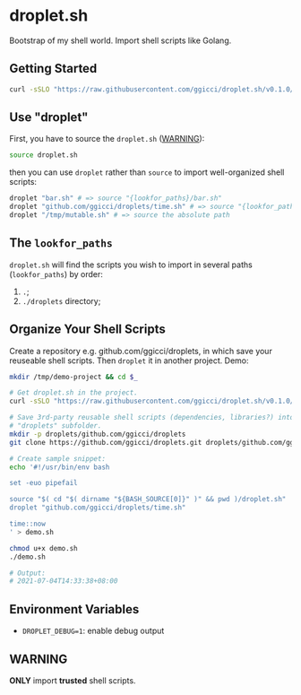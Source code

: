 # droplet.sh

Bootstrap of my shell world. Import shell scripts like Golang.

## Getting Started

```bash
curl -sSLO "https://raw.githubusercontent.com/ggicci/droplet.sh/v0.1.0/droplet.sh"
```

## Use "droplet"

First, you have to source the `droplet.sh` ([WARNING](#warning)):

```bash
source droplet.sh
```

then you can use `droplet` rather than `source` to import well-organized shell scripts:

```bash
droplet "bar.sh" # => source "{lookfor_paths}/bar.sh"
droplet "github.com/ggicci/droplets/time.sh" # => source "{lookfor_paths}/github.com/ggicci/droplets/time.sh"
droplet "/tmp/mutable.sh" # => source the absolute path
```

## The `lookfor_paths`

`droplet.sh` will find the scripts you wish to import in several paths (`lookfor_paths`) by order:

1. `.`;
2. `./droplets` directory;

## Organize Your Shell Scripts

Create a repository e.g. github.com/ggicci/droplets, in which save your reuseable shell scripts. Then `droplet` it in another project. Demo:

```bash
mkdir /tmp/demo-project && cd $_

# Get droplet.sh in the project.
curl -sSLO "https://raw.githubusercontent.com/ggicci/droplet.sh/v0.1.0/droplet.sh"

# Save 3rd-party reusable shell scripts (dependencies, libraries?) into
# "droplets" subfolder.
mkdir -p droplets/github.com/ggicci/droplets
git clone https://github.com/ggicci/droplets.git droplets/github.com/ggicci/droplets

# Create sample snippet:
echo '#!/usr/bin/env bash

set -euo pipefail

source "$( cd "$( dirname "${BASH_SOURCE[0]}" )" && pwd )/droplet.sh"
droplet "github.com/ggicci/droplets/time.sh"

time::now
' > demo.sh

chmod u+x demo.sh
./demo.sh

# Output:
# 2021-07-04T14:33:38+08:00
```

## Environment Variables

- `DROPLET_DEBUG=1`: enable debug output

## WARNING

**ONLY** import **trusted** shell scripts.
